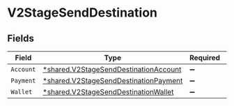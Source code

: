 # V2StageSendDestination


## Fields

| Field                                                                                                | Type                                                                                                 | Required                                                                                             | Description                                                                                          |
| ---------------------------------------------------------------------------------------------------- | ---------------------------------------------------------------------------------------------------- | ---------------------------------------------------------------------------------------------------- | ---------------------------------------------------------------------------------------------------- |
| `Account`                                                                                            | [*shared.V2StageSendDestinationAccount](../../../pkg/models/shared/v2stagesenddestinationaccount.md) | :heavy_minus_sign:                                                                                   | N/A                                                                                                  |
| `Payment`                                                                                            | [*shared.V2StageSendDestinationPayment](../../../pkg/models/shared/v2stagesenddestinationpayment.md) | :heavy_minus_sign:                                                                                   | N/A                                                                                                  |
| `Wallet`                                                                                             | [*shared.V2StageSendDestinationWallet](../../../pkg/models/shared/v2stagesenddestinationwallet.md)   | :heavy_minus_sign:                                                                                   | N/A                                                                                                  |